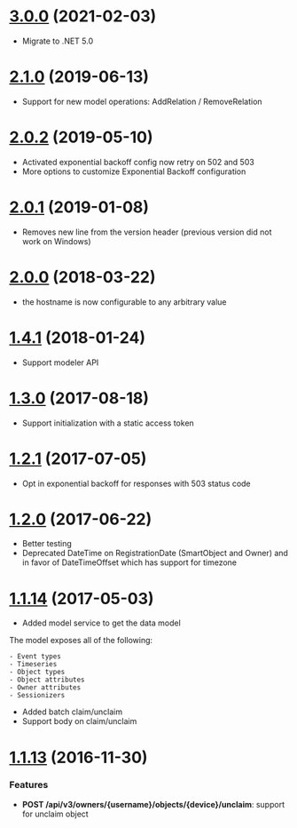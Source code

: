 <a name='3.0.0'></a>

# [3.0.0](https://github.com/mnubo/smartobjects-net-client/compare/2.1.0...3.0.0) (2021-02-03)


* Migrate to .NET 5.0

<a name='2.1.0'></a>

# [2.1.0](https://github.com/mnubo/smartobjects-net-client/compare/2.0.2...2.1.0) (2019-06-13)


* Support for new model operations: AddRelation / RemoveRelation 
<a name='2.0.2'></a>

# [2.0.2](https://github.com/mnubo/smartobjects-net-client/compare/2.0.1...2.0.2) (2019-05-10)


* Activated exponential backoff config now retry on 502 and 503
* More options to customize Exponential Backoff configuration
<a name='2.0.1'></a>

# [2.0.1](https://github.com/mnubo/smartobjects-net-client/compare/2.0.0...2.0.1) (2019-01-08)


* Removes new line from the version header (previous version did not work on Windows)
<a name='2.0.0'></a>

# [2.0.0](https://github.com/mnubo/smartobjects-net-client/compare/1.4.1...2.0.0) (2018-03-22)


* the hostname is now configurable to any arbitrary value
<a name='1.4.1'></a>

# [1.4.1](https://github.com/mnubo/smartobjects-net-client/compare/1.3.0...1.4.1) (2018-01-24)


* Support modeler API
<a name='1.3.0'></a>

# [1.3.0](https://github.com/mnubo/smartobjects-net-client/compare/1.2.1...1.3.0) (2017-08-18)


* Support initialization with a static access token
<a name='1.2.1'></a>

# [1.2.1](https://github.com/mnubo/smartobjects-net-client/compare/1.2.0...1.2.1) (2017-07-05)


- Opt in exponential backoff for responses with 503 status code  
<a name='1.2.0'></a>

# [1.2.0](https://github.com/mnubo/smartobjects-net-client/compare/1.1.14...1.2.0) (2017-06-22)


- Better testing
- Deprecated DateTime on RegistrationDate (SmartObject and Owner) and in favor of DateTimeOffset which has support for timezone
<a name='1.1.14'></a>

# [1.1.14](https://github.com/mnubo/smartobjects-net-client/compare/1.1.13...1.1.14) (2017-05-03)


- Added model service to get the data model

The model exposes all of the following:

	- Event types
	- Timeseries
	- Object types
	- Object attributes
	- Owner attributes
	- Sessionizers
- Added batch claim/unclaim
- Support body on claim/unclaim
<a name='1.1.13'></a>

# [1.1.13](https://github.com/mnubo/smartobjects-net-client/compare/v1.1.12...1.1.13) (2016-11-30)


### Features

* **POST /api/v3/owners/{username}/objects/{device}/unclaim**: support for unclaim object
